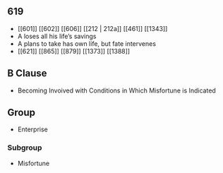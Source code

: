 ## 619
- [[601]] [[602]] [[606]] [[212 | 212a]] [[461]] [[1343]] 
- A loses all his life’s savings
- A plans to take has own life, but fate intervenes
- [[621]] [[865]] [[879]] [[1373]] [[1388]] 

## B Clause
- Becoming Invoived with Conditions in Which Misfortune is Indicated

## Group
- Enterprise

### Subgroup
- Misfortune

